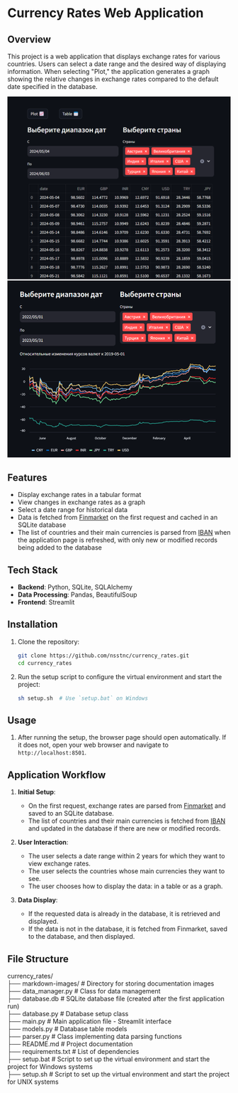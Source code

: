 # Currency Rates Web Application

## Overview

This project is a web application that displays exchange rates for various countries. Users can select a date range and the desired way of displaying information. When selecting "Plot," the application generates a graph showing the relative changes in exchange rates compared to the default date specified in the database.

![Table View](markdown-images/table.png)
![Plot View](markdown-images/plot.png)

## Features

- Display exchange rates in a tabular format
- View changes in exchange rates as a graph
- Select a date range for historical data
- Data is fetched from [Finmarket](https://www.finmarket.ru) on the first request and cached in an SQLite database
- The list of countries and their main currencies is parsed from [IBAN](https://www.iban.ru/currency-codes) when the application page is refreshed, with only new or modified records being added to the database

## Tech Stack

- **Backend**: Python, SQLite, SQLAlchemy
- **Data Processing**: Pandas, BeautifulSoup
- **Frontend**: Streamlit

## Installation

1. Clone the repository:

    ```bash
    git clone https://github.com/nsstnc/currency_rates.git
    cd currency_rates
    ```

2. Run the setup script to configure the virtual environment and start the project:

    ```bash
    sh setup.sh  # Use `setup.bat` on Windows
    ```

## Usage

1. After running the setup, the browser page should open automatically. If it does not, open your web browser and navigate to `http://localhost:8501`.

## Application Workflow

1. **Initial Setup**:
    - On the first request, exchange rates are parsed from [Finmarket](https://www.finmarket.ru) and saved to an SQLite database.
    - The list of countries and their main currencies is fetched from [IBAN](https://www.iban.ru/currency-codes) and updated in the database if there are new or modified records.

2. **User Interaction**:
    - The user selects a date range within 2 years for which they want to view exchange rates.
    - The user selects the countries whose main currencies they want to see.
    - The user chooses how to display the data: in a table or as a graph.

3. **Data Display**:
    - If the requested data is already in the database, it is retrieved and displayed.
    - If the data is not in the database, it is fetched from Finmarket, saved to the database, and then displayed.

## File Structure
currency_rates/  
├── markdown-images/ # Directory for storing documentation images  
├── data_manager.py # Class for data management  
├── database.db # SQLite database file (created after the first application run)  
├── database.py # Database setup class  
├── main.py # Main application file - Streamlit interface  
├── models.py # Database table models  
├── parser.py # Class implementing data parsing functions  
├── README.md # Project documentation  
├── requirements.txt # List of dependencies  
├── setup.bat # Script to set up the virtual environment and start the project for Windows systems  
├── setup.sh # Script to set up the virtual environment and start the project for UNIX systems  

